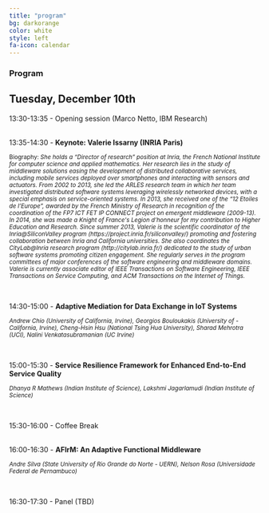 ```yaml
---
title: "program"
bg: darkorange
color: white
style: left
fa-icon: calendar
---
```


<h3 id="papers">Program</h3>

<h2 id="papers">Tuesday, December 10th</h2>

13:30-13:35 - Opening session (Marco Netto, IBM Research)<br>
<br>

13:35-14:30 - <strong> Keynote: Valerie Issarny (INRIA Paris) </strong> <br>

<p><small> Biography: <em>She holds a “Director of research” position at Inria, the French National
Institute for computer science and applied mathematics. Her research lies in the
study of middleware solutions easing the development of distributed
collaborative services, including mobile services deployed over smartphones and
interacting with sensors and actuators. From 2002 to 2013, she led the ARLES
research team in which her team investigated distributed software systems leveraging
wirelessly networked devices, with a special emphasis on service-oriented
systems. In 2013, she received one of the “12 Etoiles de l’Europe”, awarded by the
French Ministry of Research in recognition of the coordination of the FP7 ICT
FET IP CONNECT project on emergent middleware (2009-13). In 2014, she was made
a Knight of France's Legion d’honneur for my contribution to Higher Education
and Research. Since summer 2013, Valerie is the scientific coordinator of the
Inria@SiliconValley program (https://project.inria.fr/siliconvalley/) promoting
and fostering collaboration between Inria and California universities. She also
coordinates the CityLab@Inria research program (http://citylab.inria.fr/)
dedicated to the study of urban software systems promoting citizen engagement.
She regularly serves in the program committees of major conferences of the software
engineering and middleware domains. Valerie is currently associate editor of IEEE
Transactions on Software Engineering, IEEE Transactions on Service Computing,
and ACM Transactions on the Internet of Things. </em></small></p>
<br>

14:30-15:00 -  <strong> Adaptive Mediation for Data Exchange in IoT Systems </strong>
<p><small><em>Andrew Chio (University of California, Irvine), Georgios Bouloukakis (University of - California, Irvine), Cheng-Hsin Hsu (National Tsing Hua University), Sharad Mehrotra (UCI), Nalini Venkatasubramanian (UC Irvine)</em></small></p>
<br>

15:00-15:30 - <strong> Service Resilience Framework for Enhanced End-to-End Service Quality </strong>
<p><small><em>Dhanya R Mathews (Indian Institute of Science), Lakshmi Jagarlamudi (Indian Institute of Science) </em></small></p>
<br>

15:30-16:00 - Coffee Break <br>
<br>

16:00-16:30 - <strong> AFIrM: An Adaptive Functional Middleware </strong> <br>
<p><small><em>Andre Silva (State University of Rio Grande do Norte - UERN), Nelson Rosa (Universidade Federal de Pernambuco)</em></small></p>
<br>

16:30-17:30 - Panel (TBD)
